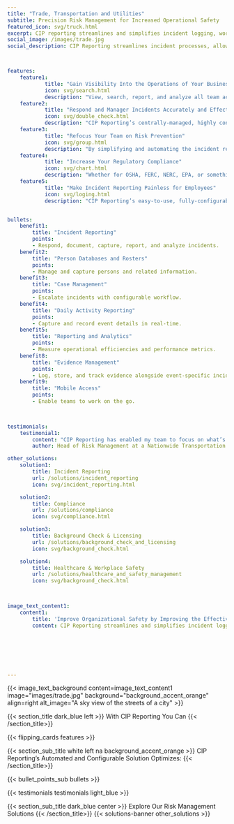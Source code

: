 ```yaml
---
title: "Trade, Transportation and Utilities"
subtitle: Precision Risk Management for Increased Operational Safety
featured_icon: svg/truck.html
excerpt: CIP reporting streamlines and simplifies incident logging, workflow, tracking, and reporting so that you can focus on driving strategic and continuous quality improvements within your organization.
social_image: /images/trade.jpg
social_description: CIP Reporting streamlines incident processes, allowing you to focus on strategic quality improvements in your organization.



features:
    feature1:
            title: "Gain Visibility Into the Operations of Your Business"
            icon: svg/search.html
            description: "View, search, report, and analyze all team activity with the click of a button."
    feature2:
            title: "Respond and Manager Incidents Accurately and Effectively"
            icon: svg/double_check.html
            description: "CIP Reporting’s centrally-managed, highly configurable solution automates incident response and workflow, thereby ensuring your team is working most efficiently."
    feature3:
            title: "Refocus Your Team on Risk Prevention"
            icon: svg/group.html
            description: "By simplifying and automating the incident reporting process, CIP Reporting frees your team to focus on risk prevention efforts."
    feature4:
            title: "Increase Your Regulatory Compliance"
            icon: svg/chart.html
            description: "Whether for OSHA, FERC, NERC, EPA, or something else, CIP Reporting’s built-in, configurable workflows ensures that the right processes are followed, tracked, and easily reported with just one click."
    feature5:
            title: "Make Incident Reporting Painless for Employees"
            icon: svg/loging.html
            description: "CIP Reporting’s easy-to-use, fully-configurable interface makes reporting painless and easy. Plus, you can access CIP Reporting using any device, desktop, or mobile."


bullets:
    benefit1:
        title: "Incident Reporting"
        points: 
        - Respond, document, capture, report, and analyze incidents.
    benefit2:
        title: "Person Databases and Rosters"
        points: 
        - Manage and capture persons and related information.
    benefit3:
        title: "Case Management"
        points: 
        - Escalate incidents with configurable workflow.
    benefit4:
        title: "Daily Activity Reporting"
        points: 
        - Capture and record event details in real-time.
    benefit5:
        title: "Reporting and Analytics"
        points: 
        - Measure operational efficiencies and performance metrics.
    benefit8:
        title: "Evidence Management"
        points: 
        - Log, store, and track evidence alongside event-specific incident reporting.
    benefit9:
        title: "Mobile Access"
        points: 
        - Enable teams to work on the go.


    
testimonials:
    testimonial1:
        content: "CIP Reporting has enabled my team to focus on what’s most important: minimizing risk. With CIP Reporting, my team has been able to shift its focus to preventative measures directed at reducing claims, incidents, and losses. It has also lessened the burden on our employees submitting claims."
        author: Head of Risk Management at a Nationwide Transportation Company

other_solutions:
    solution1:
        title: Incident Reporting
        url: /solutions/incident_reporting
        icon: svg/incident_reporting.html

    solution2:
        title: Compliance
        url: /solutions/compliance
        icon: svg/compliance.html

    solution3:
        title: Background Check & Licensing
        url: /solutions/background_check_and_licensing
        icon: svg/background_check.html

    solution4:
        title: Healthcare & Workplace Safety
        url: /solutions/healthcare_and_safety_management
        icon: svg/background_check.html

        

image_text_content1:
    content1:
        title: 'Improve Organizational Safety by Improving the Effectiveness of Your Accident and Injury Response and Prevention'
        content: CIP Reporting streamlines and simplifies incident logging, workflow, tracking, and reporting so that you can focus on driving strategic and continuous quality improvements within your organization.







---
```


{{< image_text_background content=image_text_content1 image="images/trade.jpg" background="background_accent_orange" align=right alt_image="A sky view of the streets of a city" >}}


{{< section_title dark_blue left >}} With CIP Reporting You Can {{< /section_title>}} 

{{< flipping_cards features >}}

{{< section_sub_title white left na background_accent_orange  >}} CIP Reporting’s Automated and Configurable Solution Optimizes: {{< /section_title>}} 


{{< bullet_points_sub bullets >}}

{{< testimonials testimonials light_blue >}}

{{< section_sub_title dark_blue center >}} Explore Our Risk Management Solutions {{< /section_title>}} 
{{< solutions-banner other_solutions >}}
